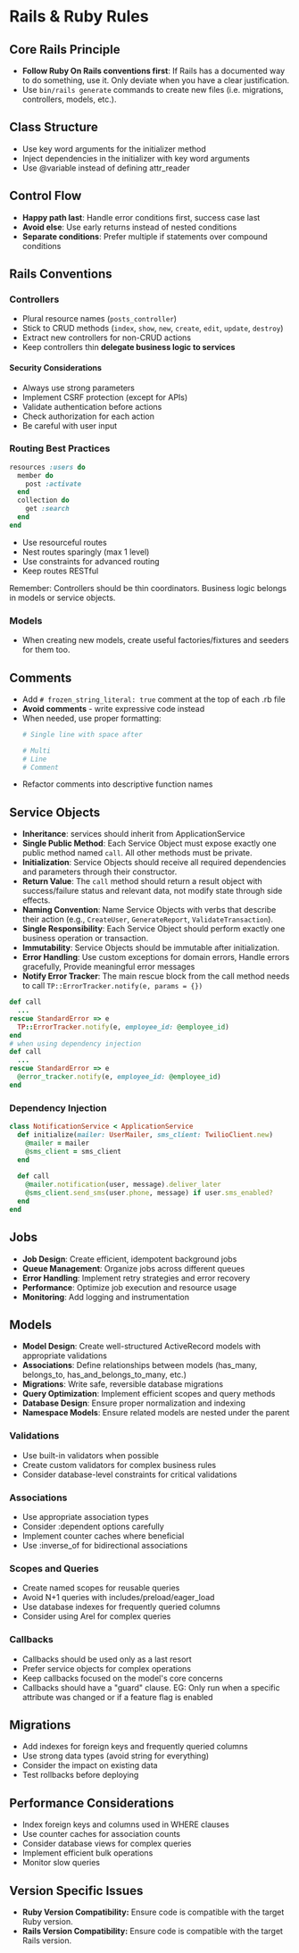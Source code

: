 # Rails & Ruby Rules

## Core Rails Principle

- **Follow Ruby On Rails conventions first**: If Rails has a documented way to do something, use it. Only deviate when you have a clear justification.
- Use `bin/rails generate` commands to create new files (i.e. migrations, controllers, models, etc.).

## Class Structure
- Use key word arguments for the initializer method
- Inject dependencies in the initializer with key word arguments
- Use @variable instead of defining attr_reader

## Control Flow
- **Happy path last**: Handle error conditions first, success case last
- **Avoid else**: Use early returns instead of nested conditions  
- **Separate conditions**: Prefer multiple if statements over compound conditions

## Rails Conventions

### Controllers
- Plural resource names (`posts_controller`)
- Stick to CRUD methods (`index`, `show`, `new`, `create`, `edit`, `update`, `destroy`)
- Extract new controllers for non-CRUD actions
- Keep controllers thin **delegate business logic to services**

#### Security Considerations
- Always use strong parameters
- Implement CSRF protection (except for APIs)
- Validate authentication before actions
- Check authorization for each action
- Be careful with user input

### Routing Best Practices

```ruby
resources :users do
  member do
    post :activate
  end
  collection do
    get :search
  end
end
```

- Use resourceful routes
- Nest routes sparingly (max 1 level)
- Use constraints for advanced routing
- Keep routes RESTful

Remember: Controllers should be thin coordinators. Business logic belongs in models or service objects.

### Models
- When creating new models, create useful factories/fixtures and seeders for them too.

## Comments
- Add `# frozen_string_literal: true` comment at the top of each .rb file
- **Avoid comments** - write expressive code instead
- When needed, use proper formatting:
  ```ruby
  # Single line with space after
  
  # Multi
  # Line
  # Comment
  ```
- Refactor comments into descriptive function names

## Service Objects
- **Inheritance**: services should inherit from ApplicationService
- **Single Public Method**: Each Service Object must expose exactly one public method named `call`. All other methods must be private.
- **Initialization**: Service Objects should receive all required dependencies and parameters through their constructor.
- **Return Value**: The `call` method should return a result object with success/failure status and relevant data, not modify state through side effects.
- **Naming Convention**: Name Service Objects with verbs that describe their action (e.g., `CreateUser`, `GenerateReport`, `ValidateTransaction`).
- **Single Responsibility**: Each Service Object should perform exactly one business operation or transaction.
- **Immutability**: Service Objects should be immutable after initialization.
- **Error Handling**: Use custom exceptions for domain errors, Handle errors gracefully, Provide meaningful error messages
- **Notify Error Tracker**: The main rescue block from the call method needs to call `TP::ErrorTracker.notify(e, params = {})`
```ruby
def call
  ...
rescue StandardError => e
  TP::ErrorTracker.notify(e, employee_id: @employee_id)
end
# when using dependency injection
def call
  ...
rescue StandardError => e
  @error_tracker.notify(e, employee_id: @employee_id)
end
```

### Dependency Injection
```ruby
class NotificationService < ApplicationService
  def initialize(mailer: UserMailer, sms_client: TwilioClient.new)
    @mailer = mailer
    @sms_client = sms_client
  end
  
  def call
    @mailer.notification(user, message).deliver_later
    @sms_client.send_sms(user.phone, message) if user.sms_enabled?
  end
end
```

## Jobs
- **Job Design**: Create efficient, idempotent background jobs
- **Queue Management**: Organize jobs across different queues
- **Error Handling**: Implement retry strategies and error recovery
- **Performance**: Optimize job execution and resource usage
- **Monitoring**: Add logging and instrumentation

## Models
- **Model Design**: Create well-structured ActiveRecord models with appropriate validations
- **Associations**: Define relationships between models (has_many, belongs_to, has_and_belongs_to_many, etc.)
- **Migrations**: Write safe, reversible database migrations
- **Query Optimization**: Implement efficient scopes and query methods
- **Database Design**: Ensure proper normalization and indexing
- **Namespace Models**: Ensure related models are nested under the parent

### Validations
- Use built-in validators when possible
- Create custom validators for complex business rules
- Consider database-level constraints for critical validations

### Associations
- Use appropriate association types
- Consider :dependent options carefully
- Implement counter caches where beneficial
- Use :inverse_of for bidirectional associations

### Scopes and Queries
- Create named scopes for reusable queries
- Avoid N+1 queries with includes/preload/eager_load
- Use database indexes for frequently queried columns
- Consider using Arel for complex queries

### Callbacks
- Callbacks should be used only as a last resort
- Prefer service objects for complex operations
- Keep callbacks focused on the model's core concerns
- Callbacks should have a "guard" clause. EG: Only run when a specific attribute was changed or if a feature flag is enabled

## Migrations
- Add indexes for foreign keys and frequently queried columns
- Use strong data types (avoid string for everything)
- Consider the impact on existing data
- Test rollbacks before deploying

## Performance Considerations
- Index foreign keys and columns used in WHERE clauses
- Use counter caches for association counts
- Consider database views for complex queries
- Implement efficient bulk operations
- Monitor slow queries

## Version Specific Issues
- **Ruby Version Compatibility:** Ensure code is compatible with the target Ruby version.
- **Rails Version Compatibility:** Ensure code is compatible with the target Rails version.
